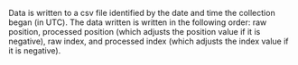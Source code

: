 Data is written to a csv file identified by the date and time the collection began (in UTC). The data written is written in the following order: raw position, processed position (which adjusts the position value if it is negative), raw index, and processed index (which adjusts the index value if it is negative).

